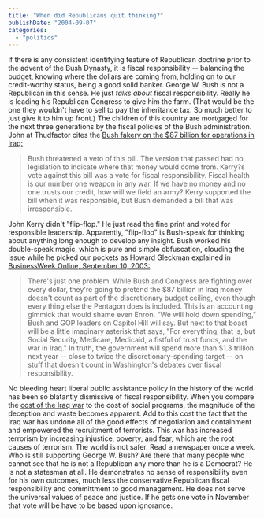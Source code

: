 ```yaml
---
title: "When did Republicans quit thinking?"
publishDate: "2004-09-07"
categories: 
  - "politics"
---
```


If there is any consistent identifying feature of Republican doctrine prior to the advent of the Bush Dynasty, it is fiscal responsibility -- balancing the budget, knowing where the dollars are coming from, holding on to our credit-worthy status, being a good solid banker. George W. Bush is not a Republican in this sense. He just _talks about_ fiscal responsibility. Really he is leading his Republican Congress to give him the farm. (That would be the one they wouldn't have to sell to pay the inheritance tax. So much better to just give it to him up front.) The children of this country are mortgaged for the next three generations by the fiscal policies of the Bush administration. John at Thudfactor cites the [Bush fakery on the $87 billion for operations in Iraq:](http://www.thudfactor.com/textpattern/index.php?id=899)

> Bush threatened a veto of this bill. The version that passed had no legislation to indicate where that money would come from. Kerry?s vote against this bill was a vote for fiscal responsibility. Fiscal health is our number one weapon in any war. If we have no money and no one trusts our credit, how will we field an army? Kerry supported the bill when it was responsible, but Bush demanded a bill that was irresponsible.

John Kerry didn't "flip-flop." He just read the fine print and voted for responsible leadership. Apparently, "flip-flop" is Bush-speak for thinking about anything long enough to develop any insight. Bush worked his double-speak magic, which is pure and simple obfuscation, clouding the issue while he picked our pockets as Howard Gleckman explained in [BusinessWeek Online, September 10, 2003:](http://www.businessweek.com/print/bwdaily/dnflash/sep2003/nf20030910_2527_db045.htm?db)

> There's just one problem. While Bush and Congress are fighting over every dollar, they're going to pretend the $87 billion in Iraq money doesn't count as part of the discretionary budget ceiling, even though every thing else the Pentagon does is included. This is an accounting gimmick that would shame even Enron. "We will hold down spending," Bush and GOP leaders on Capitol Hill will say. But next to that boast will be a little imaginary asterisk that says, "For everything, that is, but Social Security, Medicare, Medicaid, a fistful of trust funds, and the war in Iraq." In truth, the government will spend more than $1.3 trillion next year -- close to twice the discretionary-spending target -- on stuff that doesn't count in Washington's debates over fiscal responsibility.

No bleeding heart liberal public assistance policy in the history of the world has been so blatantly dismissive of fiscal responsibility. When you compare the [cost of the Iraq war](http://costofwar.com/) to the cost of social programs, the magnitude of the deception and waste becomes apparent. Add to this cost the fact that the Iraq war has undone all of the good effects of negotiation and containment and empowered the recruitment of terrorists. This war has increased terrorism by increasing injustice, poverty, and fear, which are the root causes of terrorism. The world is not safer. Read a newspaper once a week. Who is still supporting George W. Bush? Are there that many people who cannot see that he is not a Republican any more than he is a Democrat? He is not a statesman at all. He demonstrates no sense of responsibility even for his own outcomes, much less the conservative Republican fiscal responsibility and committment to good management. He does not serve the universal values of peace and justice. If he gets one vote in November that vote will be have to be based upon ignorance.
